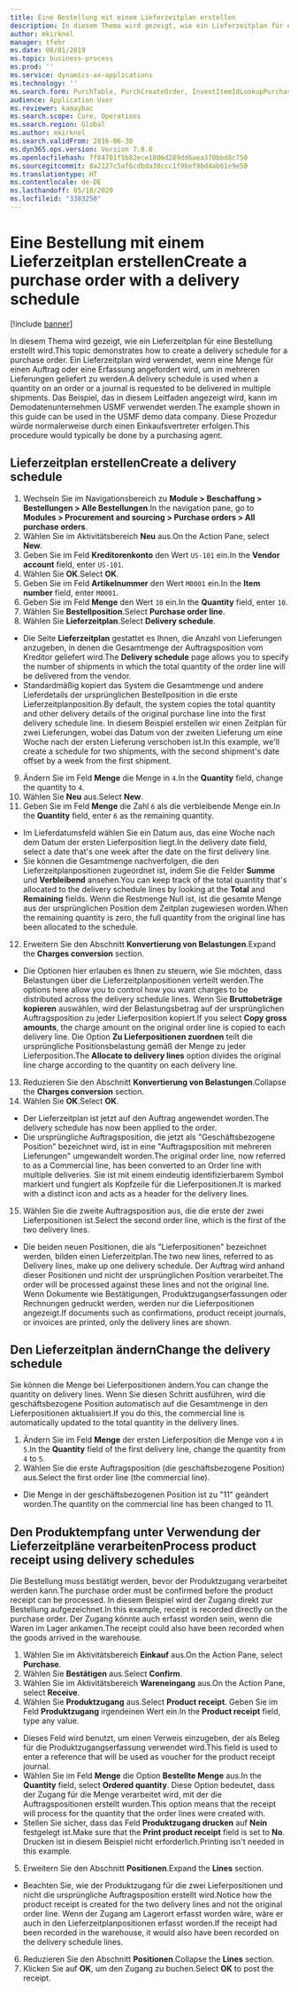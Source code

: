 ```yaml
---
title: Eine Bestellung mit einem Lieferzeitplan erstellen
description: In diesem Thema wird gezeigt, wie ein Lieferzeitplan für eine Bestellung erstellt wird.
author: mkirknel
manager: tfehr
ms.date: 08/01/2019
ms.topic: business-process
ms.prod: ''
ms.service: dynamics-ax-applications
ms.technology: ''
ms.search.form: PurchTable, PurchCreateOrder, InventItemIdLookupPurchase, PurchDeliverySchedule, PurchEditLines
audience: Application User
ms.reviewer: kamaybac
ms.search.scope: Core, Operations
ms.search.region: Global
ms.author: mkirknel
ms.search.validFrom: 2016-06-30
ms.dyn365.ops.version: Version 7.0.0
ms.openlocfilehash: 7f84701f5b82ece1806d289dd6aea370bbd8c750
ms.sourcegitcommit: 8a2127c5af6cdbda30ccc1f9bef9bd4ab61e9e50
ms.translationtype: HT
ms.contentlocale: de-DE
ms.lasthandoff: 05/18/2020
ms.locfileid: "3383250"
---
```

# <a name="create-a-purchase-order-with-a-delivery-schedule"></a><span data-ttu-id="147f2-103">Eine Bestellung mit einem Lieferzeitplan erstellen</span><span class="sxs-lookup"><span data-stu-id="147f2-103">Create a purchase order with a delivery schedule</span></span>

[!include [banner](../../includes/banner.md)]

<span data-ttu-id="147f2-104">In diesem Thema wird gezeigt, wie ein Lieferzeitplan für eine Bestellung erstellt wird.</span><span class="sxs-lookup"><span data-stu-id="147f2-104">This topic demonstrates how to create a delivery schedule for a purchase order.</span></span> <span data-ttu-id="147f2-105">Ein Lieferzeitplan wird verwendet, wenn eine Menge für einen Auftrag oder eine Erfassung angefordert wird, um in mehreren Lieferungen geliefert zu werden.</span><span class="sxs-lookup"><span data-stu-id="147f2-105">A delivery schedule is used when a quantity on an order or a journal is requested to be delivered in multiple shipments.</span></span> <span data-ttu-id="147f2-106">Das Beispiel, das in diesem Leitfaden angezeigt wird, kann im Demodatenunternehmen USMF verwendet werden.</span><span class="sxs-lookup"><span data-stu-id="147f2-106">The example shown in this guide can be used in the USMF demo data company.</span></span> <span data-ttu-id="147f2-107">Diese Prozedur würde normalerweise durch einen Einkaufsvertreter erfolgen.</span><span class="sxs-lookup"><span data-stu-id="147f2-107">This procedure would typically be done by a purchasing agent.</span></span>

## <a name="create-a-delivery-schedule"></a><span data-ttu-id="147f2-108">Lieferzeitplan erstellen</span><span class="sxs-lookup"><span data-stu-id="147f2-108">Create a delivery schedule</span></span>
1. <span data-ttu-id="147f2-109">Wechseln Sie im Navigationsbereich zu **Module > Beschaffung > Bestellungen > Alle Bestellungen**.</span><span class="sxs-lookup"><span data-stu-id="147f2-109">In the navigation pane, go to **Modules > Procurement and sourcing > Purchase orders > All purchase orders**.</span></span>
2. <span data-ttu-id="147f2-110">Wählen Sie im Aktivitätsbereich **Neu** aus.</span><span class="sxs-lookup"><span data-stu-id="147f2-110">On the Action Pane, select **New**.</span></span>
3. <span data-ttu-id="147f2-111">Geben Sie im Feld **Kreditorenkonto** den Wert `US-101` ein.</span><span class="sxs-lookup"><span data-stu-id="147f2-111">In the **Vendor account** field, enter `US-101`.</span></span>
4. <span data-ttu-id="147f2-112">Wählen Sie **OK**.</span><span class="sxs-lookup"><span data-stu-id="147f2-112">Select **OK**.</span></span>
5. <span data-ttu-id="147f2-113">Geben Sie im Feld **Artikelnummer** den Wert `M0001` ein.</span><span class="sxs-lookup"><span data-stu-id="147f2-113">In the **Item number** field, enter `M0001`.</span></span>
6. <span data-ttu-id="147f2-114">Geben Sie im Feld **Menge** den Wert `10` ein.</span><span class="sxs-lookup"><span data-stu-id="147f2-114">In the **Quantity** field, enter `10`.</span></span>
7. <span data-ttu-id="147f2-115">Wählen Sie **Bestellposition**.</span><span class="sxs-lookup"><span data-stu-id="147f2-115">Select **Purchase order line**.</span></span>
8. <span data-ttu-id="147f2-116">Wählen Sie **Lieferzeitplan**.</span><span class="sxs-lookup"><span data-stu-id="147f2-116">Select **Delivery schedule**.</span></span>
- <span data-ttu-id="147f2-117">Die Seite **Lieferzeitplan** gestattet es Ihnen, die Anzahl von Lieferungen anzugeben, in denen die Gesamtmenge der Auftragsposition vom Kreditor geliefert wird.</span><span class="sxs-lookup"><span data-stu-id="147f2-117">The **Delivery schedule** page allows you to specify the number of shipments in which the total quantity of the order line will be delivered from the vendor.</span></span>  
- <span data-ttu-id="147f2-118">Standardmäßig kopiert das System die Gesamtmenge und andere Lieferdetails der ursprünglichen Bestellposition in die erste Lieferzeitplanposition.</span><span class="sxs-lookup"><span data-stu-id="147f2-118">By default, the system copies the total quantity and other delivery details of the original purchase line into the first delivery schedule line.</span></span> <span data-ttu-id="147f2-119">In diesem Beispiel erstellen wir einen Zeitplan für zwei Lieferungen, wobei das Datum von der zweiten Lieferung um eine Woche nach der ersten Lieferung verschoben ist.</span><span class="sxs-lookup"><span data-stu-id="147f2-119">In this example, we'll create a schedule for two shipments, with the second shipment's date offset by a week from the first shipment.</span></span>  
9. <span data-ttu-id="147f2-120">Ändern Sie im Feld **Menge** die Menge in `4`.</span><span class="sxs-lookup"><span data-stu-id="147f2-120">In the **Quantity** field, change the quantity to `4`.</span></span>
10. <span data-ttu-id="147f2-121">Wählen Sie **Neu** aus.</span><span class="sxs-lookup"><span data-stu-id="147f2-121">Select **New**.</span></span>
11. <span data-ttu-id="147f2-122">Geben Sie im Feld **Menge** die Zahl `6` als die verbleibende Menge ein.</span><span class="sxs-lookup"><span data-stu-id="147f2-122">In the **Quantity** field, enter `6` as the remaining quantity.</span></span>
- <span data-ttu-id="147f2-123">Im Lieferdatumsfeld wählen Sie ein Datum aus, das eine Woche nach dem Datum der ersten Lieferposition liegt.</span><span class="sxs-lookup"><span data-stu-id="147f2-123">In the delivery date field, select a date that's one week after the date on the first delivery line.</span></span>  
- <span data-ttu-id="147f2-124">Sie können die Gesamtmenge nachverfolgen, die den Lieferzeitplanpositionen zugeordnet ist, indem Sie die Felder **Summe** und **Verbleibend** ansehen.</span><span class="sxs-lookup"><span data-stu-id="147f2-124">You can keep track of the total quantity that's allocated to the delivery schedule lines by looking at the **Total** and **Remaining** fields.</span></span> <span data-ttu-id="147f2-125">Wenn die Restmenge Null ist, ist die gesamte Menge aus der ursprünglichen Position dem Zeitplan zugewiesen worden.</span><span class="sxs-lookup"><span data-stu-id="147f2-125">When the remaining quantity is zero, the full quantity from the original line has been allocated to the schedule.</span></span>  
12. <span data-ttu-id="147f2-126">Erweitern Sie den Abschnitt **Konvertierung von Belastungen**.</span><span class="sxs-lookup"><span data-stu-id="147f2-126">Expand the **Charges conversion** section.</span></span>
- <span data-ttu-id="147f2-127">Die Optionen hier erlauben es Ihnen zu steuern, wie Sie möchten, dass Belastungen über die Lieferzeitplanpositionen verteilt werden.</span><span class="sxs-lookup"><span data-stu-id="147f2-127">The options here allow you to control how you want charges to be distributed across the delivery schedule lines.</span></span> <span data-ttu-id="147f2-128">Wenn Sie **Bruttobeträge kopieren** auswählen, wird der Belastungsbetrag auf der ursprünglichen Auftragsposition zu jeder Lieferposition kopiert.</span><span class="sxs-lookup"><span data-stu-id="147f2-128">If you select **Copy gross amounts**, the charge amount on the original order line is copied to each delivery line.</span></span> <span data-ttu-id="147f2-129">Die Option **Zu Lieferpositionen zuordnen** teilt die ursprüngliche Positionsbelastung gemäß der Menge zu jeder Lieferposition.</span><span class="sxs-lookup"><span data-stu-id="147f2-129">The **Allocate to delivery lines** option divides the original line charge according to the quantity on each delivery line.</span></span>  
13. <span data-ttu-id="147f2-130">Reduzieren Sie den Abschnitt **Konvertierung von Belastungen**.</span><span class="sxs-lookup"><span data-stu-id="147f2-130">Collapse the **Charges conversion** section.</span></span>
14. <span data-ttu-id="147f2-131">Wählen Sie **OK**.</span><span class="sxs-lookup"><span data-stu-id="147f2-131">Select **OK**.</span></span>
- <span data-ttu-id="147f2-132">Der Lieferzeitplan ist jetzt auf den Auftrag angewendet worden.</span><span class="sxs-lookup"><span data-stu-id="147f2-132">The delivery schedule has now been applied to the order.</span></span>  
- <span data-ttu-id="147f2-133">Die ursprüngliche Auftragsposition, die jetzt als "Geschäftsbezogene Position" bezeichnet wird, ist in eine "Auftragsposition mit mehreren Lieferungen" umgewandelt worden.</span><span class="sxs-lookup"><span data-stu-id="147f2-133">The original order line, now referred to as a Commercial line, has been converted to an Order line with multiple deliveries.</span></span> <span data-ttu-id="147f2-134">Sie ist mit einem eindeutig identifizierbarem Symbol markiert und fungiert als Kopfzeile für die Lieferpositionen.</span><span class="sxs-lookup"><span data-stu-id="147f2-134">It is marked with a distinct icon and acts as a header for the delivery lines.</span></span>  
15. <span data-ttu-id="147f2-135">Wählen Sie die zweite Auftragsposition aus, die die erste der zwei Lieferpositionen ist.</span><span class="sxs-lookup"><span data-stu-id="147f2-135">Select the second order line, which is the first of the two delivery lines.</span></span>
- <span data-ttu-id="147f2-136">Die beiden neuen Positionen, die als "Lieferpositionen" bezeichnet werden, bilden einen Lieferzeitplan.</span><span class="sxs-lookup"><span data-stu-id="147f2-136">The two new lines, referred to as Delivery lines, make up one delivery schedule.</span></span> <span data-ttu-id="147f2-137">Der Auftrag wird anhand dieser Positionen und nicht der ursprünglichen Position verarbeitet.</span><span class="sxs-lookup"><span data-stu-id="147f2-137">The order will be processed against these lines and not the original line.</span></span> <span data-ttu-id="147f2-138">Wenn Dokumente wie Bestätigungen, Produktzugangserfassungen oder Rechnungen gedruckt werden, werden nur die Lieferpositionen angezeigt.</span><span class="sxs-lookup"><span data-stu-id="147f2-138">If documents such as confirmations, product receipt journals, or invoices are printed, only the delivery lines are shown.</span></span>  

## <a name="change-the-delivery-schedule"></a><span data-ttu-id="147f2-139">Den Lieferzeitplan ändern</span><span class="sxs-lookup"><span data-stu-id="147f2-139">Change the delivery schedule</span></span>
<span data-ttu-id="147f2-140">Sie können die Menge bei Lieferpositionen ändern.</span><span class="sxs-lookup"><span data-stu-id="147f2-140">You can change the quantity on delivery lines.</span></span> <span data-ttu-id="147f2-141">Wenn Sie diesen Schritt ausführen, wird die geschäftsbezogene Position automatisch auf die Gesamtmenge in den Lieferpositionen aktualisiert.</span><span class="sxs-lookup"><span data-stu-id="147f2-141">If you do this, the commercial line is automatically updated to the total quantity in the delivery lines.</span></span>  
1. <span data-ttu-id="147f2-142">Ändern Sie im Feld **Menge** der ersten Lieferposition die Menge von `4` in `5`.</span><span class="sxs-lookup"><span data-stu-id="147f2-142">In the **Quantity** field of the first delivery line, change the quantity from `4` to `5`.</span></span>
2. <span data-ttu-id="147f2-143">Wählen Sie die erste Auftragsposition (die geschäftsbezogene Position) aus.</span><span class="sxs-lookup"><span data-stu-id="147f2-143">Select the first order line (the commercial line).</span></span>  
- <span data-ttu-id="147f2-144">Die Menge in der geschäftsbezogenen Position ist zu "11" geändert worden.</span><span class="sxs-lookup"><span data-stu-id="147f2-144">The quantity on the commercial line has been changed to 11.</span></span>  

## <a name="process-product-receipt-using-delivery-schedules"></a><span data-ttu-id="147f2-145">Den Produktempfang unter Verwendung der Lieferzeitpläne verarbeiten</span><span class="sxs-lookup"><span data-stu-id="147f2-145">Process product receipt using delivery schedules</span></span>
<span data-ttu-id="147f2-146">Die Bestellung muss bestätigt werden, bevor der Produktzugang verarbeitet werden kann.</span><span class="sxs-lookup"><span data-stu-id="147f2-146">The purchase order must be confirmed before the product receipt can be processed.</span></span> <span data-ttu-id="147f2-147">In diesem Beispiel wird der Zugang direkt zur Bestellung aufgezeichnet.</span><span class="sxs-lookup"><span data-stu-id="147f2-147">In this example, receipt is recorded directly on the purchase order.</span></span> <span data-ttu-id="147f2-148">Der Zugang könnte auch erfasst worden sein, wenn die Waren im Lager ankamen.</span><span class="sxs-lookup"><span data-stu-id="147f2-148">The receipt could also have been recorded when the goods arrived in the warehouse.</span></span>  
1. <span data-ttu-id="147f2-149">Wählen Sie im Aktivitätsbereich **Einkauf** aus.</span><span class="sxs-lookup"><span data-stu-id="147f2-149">On the Action Pane, select **Purchase**.</span></span>
2. <span data-ttu-id="147f2-150">Wählen Sie **Bestätigen** aus.</span><span class="sxs-lookup"><span data-stu-id="147f2-150">Select **Confirm**.</span></span>
3. <span data-ttu-id="147f2-151">Wählen Sie im Aktivitätsbereich **Wareneingang** aus.</span><span class="sxs-lookup"><span data-stu-id="147f2-151">On the Action Pane, select **Receive**.</span></span>
4. <span data-ttu-id="147f2-152">Wählen Sie **Produktzugang** aus.</span><span class="sxs-lookup"><span data-stu-id="147f2-152">Select **Product receipt**.</span></span> <span data-ttu-id="147f2-153">Geben Sie im Feld **Produktzugang** irgendeinen Wert ein.</span><span class="sxs-lookup"><span data-stu-id="147f2-153">In the **Product receipt** field, type any value.</span></span>
- <span data-ttu-id="147f2-154">Dieses Feld wird benutzt, um einen Verweis einzugeben, der als Beleg für die Produktzugangserfassung verwendet wird.</span><span class="sxs-lookup"><span data-stu-id="147f2-154">This field is used to enter a reference that will be used as voucher for the product receipt journal.</span></span>  
- <span data-ttu-id="147f2-155">Wählen Sie im Feld **Menge** die Option **Bestellte Menge** aus.</span><span class="sxs-lookup"><span data-stu-id="147f2-155">In the **Quantity** field, select **Ordered quantity**.</span></span> <span data-ttu-id="147f2-156">Diese Option bedeutet, dass der Zugang für die Menge verarbeitet wird, mit der die Auftragspositionen erstellt wurden.</span><span class="sxs-lookup"><span data-stu-id="147f2-156">This option means that the receipt will process for the quantity that the order lines were created with.</span></span>  
- <span data-ttu-id="147f2-157">Stellen Sie sicher, dass das Feld **Produktzugang drucken** auf **Nein** festgelegt ist.</span><span class="sxs-lookup"><span data-stu-id="147f2-157">Make sure that the **Print product receipt** field is set to **No**.</span></span> <span data-ttu-id="147f2-158">Drucken ist in diesem Beispiel nicht erforderlich.</span><span class="sxs-lookup"><span data-stu-id="147f2-158">Printing isn't needed in this example.</span></span>  
5. <span data-ttu-id="147f2-159">Erweitern Sie den Abschnitt **Positionen**.</span><span class="sxs-lookup"><span data-stu-id="147f2-159">Expand the **Lines** section.</span></span>
- <span data-ttu-id="147f2-160">Beachten Sie, wie der Produktzugang für die zwei Lieferpositionen und nicht die ursprüngliche Auftragsposition erstellt wird.</span><span class="sxs-lookup"><span data-stu-id="147f2-160">Notice how the product receipt is created for the two delivery lines and not the original order line.</span></span> <span data-ttu-id="147f2-161">Wenn der Zugang am Lagerort erfasst worden wäre, wäre er auch in den Lieferzeitplanpositionen erfasst worden.</span><span class="sxs-lookup"><span data-stu-id="147f2-161">If the receipt had been recorded in the warehouse, it would also have been recorded on the delivery schedule lines.</span></span>  
6. <span data-ttu-id="147f2-162">Reduzieren Sie den Abschnitt **Positionen**.</span><span class="sxs-lookup"><span data-stu-id="147f2-162">Collapse the **Lines** section.</span></span>
7. <span data-ttu-id="147f2-163">Klicken Sie auf **OK**, um den Zugang zu buchen.</span><span class="sxs-lookup"><span data-stu-id="147f2-163">Select **OK** to post the receipt.</span></span>

